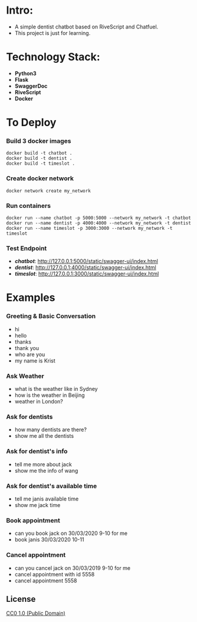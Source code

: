 # Intro:
- A simple dentist chatbot based on RiveScript and Chatfuel.
- This project is just for learning.

# Technology Stack:
- **Python3**
- **Flask**
- **SwaggerDoc**
- **RiveScript**
- **Docker**

# To Deploy
### Build 3 docker images
```
docker build -t chatbot .
docker build -t dentist .
docker build -t timeslot .
```
### Create docker network
``` docker network create my_network ```
### Run containers
```
docker run --name chatbot -p 5000:5000 --network my_network -t chatbot 
docker run --name dentist -p 4000:4000 --network my_network -t dentist 
docker run --name timeslot -p 3000:3000 --network my_network -t timeslot
```
### Test Endpoint
- ***chatbot***:  http://127.0.0.1:5000/static/swagger-ui/index.html
- ***dentist***:  http://127.0.0.1:4000/static/swagger-ui/index.html
- ***timeslot***:  http://127.0.0.1:3000/static/swagger-ui/index.html

# Examples
### Greeting & Basic Conversation
- hi
- hello
- thanks
- thank you
- who are you
- my name is Krist
### Ask Weather
- what is the weather like in Sydney
- how is the weather in Beijing
- weather in London?
### Ask for dentists
- how many dentists are there?
- show me all the dentists
### Ask for dentist's info
- tell me more about jack
- show me the info of wang
### Ask for dentist's available time
- tell me janis available time
- show me jack time
### Book appointment
- can you book jack on 30/03/2020 9-10 for me
- book janis 30/03/2020 10-11
### Cancel appointment
- can you cancel jack on 30/03/2019 9-10 for me
- cancel appointment with id 5558
- cancel appointment 5558

## License

[CC0 1.0 (Public Domain)](LICENSE.md)

